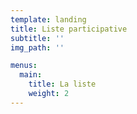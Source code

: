 ```yaml
---
template: landing
title: Liste participative
subtitle: ''
img_path: ''

menus:
  main:
    title: La liste
    weight: 2
---
```

